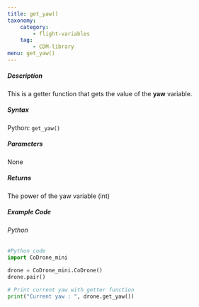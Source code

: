 ```yaml
---
title: get_yaw()
taxonomy:
    category:
        - flight-variables
    tag:
        - CDM-library
menu: get_yaw()
---
```


##### Description

This is a getter function that gets the value of the **yaw** variable.

##### Syntax
Python: ```get_yaw()```

##### Parameters

None

##### Returns

The power of the yaw variable (int)

##### Example Code
###### Python
```python
#Python code
import CoDrone_mini

drone = CoDrone_mini.CoDrone()
drone.pair()

# Print current yaw with getter function
print("Current yaw : ", drone.get_yaw())
```